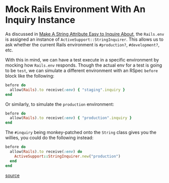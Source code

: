 # Mock Rails Environment With An Inquiry Instance

As discussed in [Make A String Attribute Easy to Inquire
About](make-a-string-attribute-easy-to-inquire-about.md), the `Rails.env` is
assigned an instance of `ActiveSupport::StringInquirer`. This allows us to ask
whether the current Rails environment is `#production?`, `#development?`, etc.

With this in mind, we can have a test execute in a specific environment by
mocking how `Rails.env` responds. Though the actual env for a test is going to
be `test`, we can simulate a different environment with an RSpec `before` block
like the following:

```ruby
before do
  allow(Rails).to receive(:env) { "staging".inquiry }
end
```

Or similarly, to simulate the `production` environment:

```ruby
before do
  allow(Rails).to receive(:env) { "production".inquiry }
end
```

The `#inquiry` being monkey-patched onto the `String` class gives you the
willies, you could do the following instead:

```ruby
before do
  allow(Rails).to receive(:env) do
    ActiveSupport::StringInquirer.new("production")
  end
end
```

[source](https://stackoverflow.com/a/25134591/535590)
